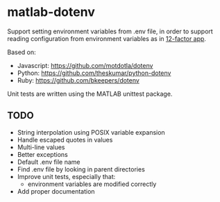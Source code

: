# matlab-dotenv

Support setting environment variables from .env file, in order to support
reading configuration from environment variables as in
[12-factor app](https://12factor.net/config).

Based on:
* Javascript: <https://github.com/motdotla/dotenv>
* Python: <https://github.com/theskumar/python-dotenv>
* Ruby: <https://github.com/bkeepers/dotenv>

Unit tests are written using the MATLAB unittest package.

## TODO

* String interpolation using POSIX variable expansion
* Handle escaped quotes in values
* Multi-line values
* Better exceptions
* Default .env file name
* Find .env file by looking in parent directories
* Improve unit tests, especially that:
    * environment variables are modified correctly
* Add proper documentation
